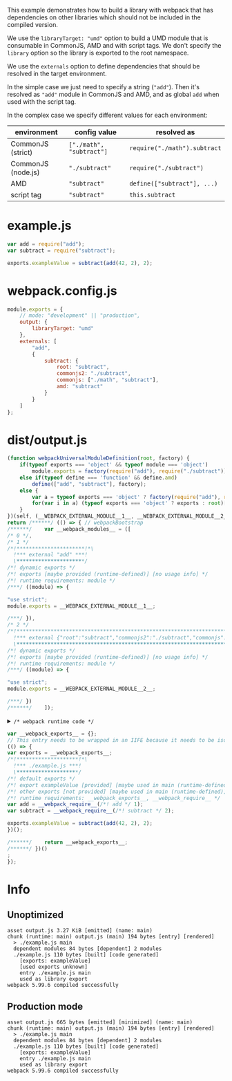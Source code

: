 This example demonstrates how to build a library with webpack that has dependencies on other libraries which should not be included in the compiled version.

We use the `libraryTarget: "umd"` option to build a UMD module that is consumable in CommonJS, AMD and with script tags. We don't specify the `library` option so the library is exported to the root namespace.

We use the `externals` option to define dependencies that should be resolved in the target environment.

In the simple case we just need to specify a string (`"add"`). Then it's resolved as `"add"` module in CommonJS and AMD, and as global `add` when used with the script tag.

In the complex case we specify different values for each environment:

| environment        | config value             | resolved as                  |
| ------------------ | ------------------------ | ---------------------------- |
| CommonJS (strict)  | `["./math", "subtract"]` | `require("./math").subtract` |
| CommonJS (node.js) | `"./subtract"`           | `require("./subtract")`      |
| AMD                | `"subtract"`             | `define(["subtract"], ...)`  |
| script tag         | `"subtract"`             | `this.subtract`              |

# example.js

```javascript
var add = require("add");
var subtract = require("subtract");

exports.exampleValue = subtract(add(42, 2), 2);
```

# webpack.config.js

```javascript
module.exports = {
	// mode: "development" || "production",
	output: {
		libraryTarget: "umd"
	},
	externals: [
		"add",
		{
			subtract: {
				root: "subtract",
				commonjs2: "./subtract",
				commonjs: ["./math", "subtract"],
				amd: "subtract"
			}
		}
	]
};
```

# dist/output.js

```javascript
(function webpackUniversalModuleDefinition(root, factory) {
	if(typeof exports === 'object' && typeof module === 'object')
		module.exports = factory(require("add"), require("./subtract"));
	else if(typeof define === 'function' && define.amd)
		define(["add", "subtract"], factory);
	else {
		var a = typeof exports === 'object' ? factory(require("add"), require("./math")["subtract"]) : factory(root["add"], root["subtract"]);
		for(var i in a) (typeof exports === 'object' ? exports : root)[i] = a[i];
	}
})(self, (__WEBPACK_EXTERNAL_MODULE__1__, __WEBPACK_EXTERNAL_MODULE__2__) => {
return /******/ (() => { // webpackBootstrap
/******/ 	var __webpack_modules__ = ([
/* 0 */,
/* 1 */
/*!**********************!*\
  !*** external "add" ***!
  \**********************/
/*! dynamic exports */
/*! exports [maybe provided (runtime-defined)] [no usage info] */
/*! runtime requirements: module */
/***/ ((module) => {

"use strict";
module.exports = __WEBPACK_EXTERNAL_MODULE__1__;

/***/ }),
/* 2 */
/*!***************************************************************************************************************!*\
  !*** external {"root":"subtract","commonjs2":"./subtract","commonjs":["./math","subtract"],"amd":"subtract"} ***!
  \***************************************************************************************************************/
/*! dynamic exports */
/*! exports [maybe provided (runtime-defined)] [no usage info] */
/*! runtime requirements: module */
/***/ ((module) => {

"use strict";
module.exports = __WEBPACK_EXTERNAL_MODULE__2__;

/***/ })
/******/ 	]);
```

<details><summary><code>/* webpack runtime code */</code></summary>

``` js
/************************************************************************/
/******/ 	// The module cache
/******/ 	var __webpack_module_cache__ = {};
/******/ 	
/******/ 	// The require function
/******/ 	function __webpack_require__(moduleId) {
/******/ 		// Check if module is in cache
/******/ 		var cachedModule = __webpack_module_cache__[moduleId];
/******/ 		if (cachedModule !== undefined) {
/******/ 			return cachedModule.exports;
/******/ 		}
/******/ 		// Create a new module (and put it into the cache)
/******/ 		var module = __webpack_module_cache__[moduleId] = {
/******/ 			// no module.id needed
/******/ 			// no module.loaded needed
/******/ 			exports: {}
/******/ 		};
/******/ 	
/******/ 		// Execute the module function
/******/ 		__webpack_modules__[moduleId](module, module.exports, __webpack_require__);
/******/ 	
/******/ 		// Return the exports of the module
/******/ 		return module.exports;
/******/ 	}
/******/ 	
/************************************************************************/
```

</details>

``` js
var __webpack_exports__ = {};
// This entry needs to be wrapped in an IIFE because it needs to be isolated against other modules in the chunk.
(() => {
var exports = __webpack_exports__;
/*!********************!*\
  !*** ./example.js ***!
  \********************/
/*! default exports */
/*! export exampleValue [provided] [maybe used in main (runtime-defined)] [usage prevents renaming] */
/*! other exports [not provided] [maybe used in main (runtime-defined)] */
/*! runtime requirements: __webpack_exports__, __webpack_require__ */
var add = __webpack_require__(/*! add */ 1);
var subtract = __webpack_require__(/*! subtract */ 2);

exports.exampleValue = subtract(add(42, 2), 2);
})();

/******/ 	return __webpack_exports__;
/******/ })()
;
});
```

# Info

## Unoptimized

```
asset output.js 3.27 KiB [emitted] (name: main)
chunk (runtime: main) output.js (main) 194 bytes [entry] [rendered]
  > ./example.js main
  dependent modules 84 bytes [dependent] 2 modules
  ./example.js 110 bytes [built] [code generated]
    [exports: exampleValue]
    [used exports unknown]
    entry ./example.js main
    used as library export
webpack 5.99.6 compiled successfully
```

## Production mode

```
asset output.js 665 bytes [emitted] [minimized] (name: main)
chunk (runtime: main) output.js (main) 194 bytes [entry] [rendered]
  > ./example.js main
  dependent modules 84 bytes [dependent] 2 modules
  ./example.js 110 bytes [built] [code generated]
    [exports: exampleValue]
    entry ./example.js main
    used as library export
webpack 5.99.6 compiled successfully
```
